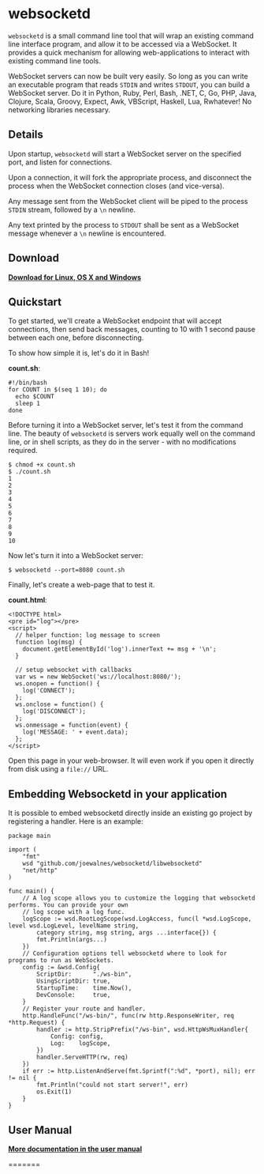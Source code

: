 websocketd
==========

`websocketd` is a small command line tool that will wrap an existing command line interface program, and allow it to be accessed
via a WebSocket. It provides a quick mechanism for allowing web-applications to interact with existing command line tools.

WebSocket servers can now be built very easily. So long as you can write an executable program that reads `STDIN` and writes `STDOUT`, you
can build a WebSocket server. Do it in Python, Ruby, Perl, Bash, .NET, C, Go, PHP, Java, Clojure, Scala, Groovy, Expect, Awk, VBScript,
Haskell, Lua, Rwhatever! No networking libraries necessary.


Details
-------

Upon startup, `websocketd` will start a WebSocket server on the specified port, and listen for connections.

Upon a connection, it will fork the appropriate process, and disconnect the process when the WebSocket connection closes (and vice-versa).

Any message sent from the WebSocket client will be piped to the process `STDIN` stream, followed by a `\n` newline.

Any text printed by the process to `STDOUT` shall be sent as a WebSocket message whenever a `\n` newline is encountered.


Download
--------

**[Download for Linux, OS X and Windows](https://github.com/joewalnes/websocketd/wiki/Download-and-install)**


Quickstart
----------

To get started, we'll create a WebSocket endpoint that will accept connections, then send back
messages, counting to 10 with 1 second pause between each one, before disconnecting.

To show how simple it is, let's do it in Bash!

__count.sh__:

    #!/bin/bash
    for COUNT in $(seq 1 10); do
      echo $COUNT
      sleep 1
    done

Before turning it into a WebSocket server, let's test it from the command line. The beauty of `websocketd` is servers
work equally well on the command line, or in shell scripts, as they do in the server - with no modifications required.

    $ chmod +x count.sh
    $ ./count.sh
    1
    2
    3
    4
    5
    6
    7
    8
    9
    10

Now let's turn it into a WebSocket server:

    $ websocketd --port=8080 count.sh

Finally, let's create a web-page that to test it.

__count.html__:

    <!DOCTYPE html>
    <pre id="log"></pre>
    <script>
      // helper function: log message to screen
      function log(msg) {
        document.getElementById('log').innerText += msg + '\n';
      }

      // setup websocket with callbacks
      var ws = new WebSocket('ws://localhost:8080/');
      ws.onopen = function() {
        log('CONNECT');
      };
      ws.onclose = function() {
        log('DISCONNECT');
      };
      ws.onmessage = function(event) {
        log('MESSAGE: ' + event.data);
      };
    </script>

Open this page in your web-browser. It will even work if you open it directly
from disk using a `file://` URL.

Embedding Websocketd in your application
----------------------------------------

It is possible to embed websocketd directly inside an existing go
project by registering a handler. Here is an example:

    package main

    import (
        "fmt"
        wsd "github.com/joewalnes/websocketd/libwebsocketd"
        "net/http"
    )

    func main() {
        // A log scope allows you to customize the logging that websocketd performs. You can provide your own
        // log scope with a log func.
        logScope := wsd.RootLogScope(wsd.LogAccess, func(l *wsd.LogScope, level wsd.LogLevel, levelName string,
            category string, msg string, args ...interface{}) {
            fmt.Println(args...)
        })
        // Configuration options tell websocketd where to look for programs to run as WebSockets.
        config := &wsd.Config{
            ScriptDir:      "./ws-bin",
            UsingScriptDir: true,
            StartupTime:    time.Now(),
            DevConsole:     true,
        }
        // Register your route and handler.
        http.HandleFunc("/ws-bin/", func(rw http.ResponseWriter, req *http.Request) {
            handler := http.StripPrefix("/ws-bin", wsd.HttpWsMuxHandler{
                Config: config,
                Log:    logScope,
            })
            handler.ServeHTTP(rw, req)
        })
        if err := http.ListenAndServe(fmt.Sprintf(":%d", *port), nil); err != nil {
            fmt.Println("could not start server!", err)
            os.Exit(1)
        }
    }

User Manual
-----------

**[More documentation in the user manual](https://github.com/joewalnes/websocketd/wiki)**

=======
